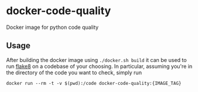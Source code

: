 # docker-code-quality
Docker image for python code quality

## Usage

After building the docker image using `./docker.sh build` it can be used to run [flake8](https://flake8.pycqa.org/en/6.0.0/index.html)
on a codebase of your choosing. In particular, assuming you're in the directory of the code you want to check,
simply run

```
docker run --rm -t -v $(pwd):/code docker-code-quality:{IMAGE_TAG}
```
